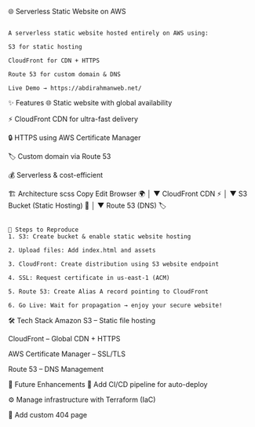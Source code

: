 🌐 Serverless Static Website on AWS

```

A serverless static website hosted entirely on AWS using:

S3 for static hosting

CloudFront for CDN + HTTPS

Route 53 for custom domain & DNS

Live Demo → https://abdirahmanweb.net/

```

✨ Features
🌐 Static website with global availability

⚡ CloudFront CDN for ultra-fast delivery

🔒 HTTPS using AWS Certificate Manager

🏷 Custom domain via Route 53

💰 Serverless & cost-efficient

🏗 Architecture
scss
Copy
Edit
Browser 🌍
   │
   ▼
CloudFront CDN ⚡
   │
   ▼
S3 Bucket (Static Hosting) 📂
   │
   ▼
Route 53 (DNS) 🏷

```

📖 Steps to Reproduce
1. S3: Create bucket & enable static website hosting

2. Upload files: Add index.html and assets

3. CloudFront: Create distribution using S3 website endpoint

4. SSL: Request certificate in us-east-1 (ACM)

5. Route 53: Create Alias A record pointing to CloudFront

6. Go Live: Wait for propagation → enjoy your secure website!

```

🛠 Tech Stack
Amazon S3 – Static file hosting

CloudFront – Global CDN + HTTPS

AWS Certificate Manager – SSL/TLS

Route 53 – DNS Management

📌 Future Enhancements
🔄 Add CI/CD pipeline for auto-deploy

⚙️ Manage infrastructure with Terraform (IaC)

📄 Add custom 404 page